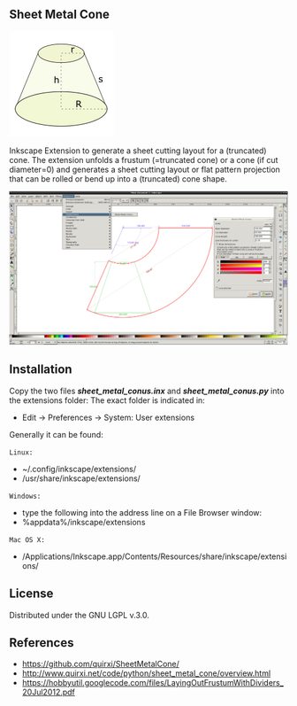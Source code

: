 ## Sheet Metal Cone

![Cone](sheetmetalcone.png)

Inkscape Extension to generate a sheet cutting layout for a (truncated) cone.
The extension unfolds a frustum (=truncated cone) or a cone (if cut diameter=0) and generates a sheet cutting layout or flat pattern projection that can be rolled or bend up into a (truncated) cone shape. 

![Screenshot](screenshot.png)

## Installation

Copy the two files ***sheet_metal_conus.inx*** and ***sheet_metal_conus.py*** into the extensions folder:
The exact folder is indicated in:
 - Edit -> Preferences -> System: User extensions

Generally it can be found:

`Linux:`
*  ~/.config/inkscape/extensions/
*  /usr/share/inkscape/extensions/

`Windows:` 
*  type the following into the address line on a File Browser window:
*  %appdata%/inkscape/extensions

`Mac OS X:` 
*  /Applications/Inkscape.app/Contents/Resources/share/inkscape/extensions/

## License

Distributed under the GNU LGPL v.3.0.

## References

* https://github.com/quirxi/SheetMetalCone/
* http://www.quirxi.net/code/python/sheet_metal_cone/overview.html
* https://hobbyutil.googlecode.com/files/LayingOutFrustumWithDividers_20Jul2012.pdf
